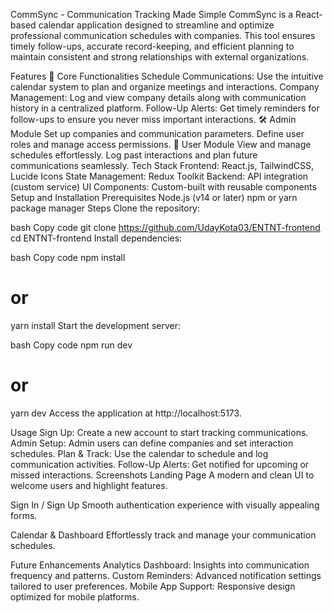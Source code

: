 CommSync - Communication Tracking Made Simple
CommSync is a React-based calendar application designed to streamline and optimize professional communication schedules with companies. This tool ensures timely follow-ups, accurate record-keeping, and efficient planning to maintain consistent and strong relationships with external organizations.

Features
🚀 Core Functionalities
Schedule Communications: Use the intuitive calendar system to plan and organize meetings and interactions.
Company Management: Log and view company details along with communication history in a centralized platform.
Follow-Up Alerts: Get timely reminders for follow-ups to ensure you never miss important interactions.
🛠️ Admin Module
Set up companies and communication parameters.
Define user roles and manage access permissions.
👤 User Module
View and manage schedules effortlessly.
Log past interactions and plan future communications seamlessly.
Tech Stack
Frontend: React.js, TailwindCSS, Lucide Icons
State Management: Redux Toolkit
Backend: API integration (custom service)
UI Components: Custom-built with reusable components
Setup and Installation
Prerequisites
Node.js (v14 or later)
npm or yarn package manager
Steps
Clone the repository:

bash
Copy code
git clone https://github.com/UdayKota03/ENTNT-frontend
cd ENTNT-frontend
Install dependencies:

bash
Copy code
npm install
# or
yarn install
Start the development server:

bash
Copy code
npm run dev
# or
yarn dev
Access the application at http://localhost:5173.

Usage
Sign Up: Create a new account to start tracking communications.
Admin Setup: Admin users can define companies and set interaction schedules.
Plan & Track: Use the calendar to schedule and log communication activities.
Follow-Up Alerts: Get notified for upcoming or missed interactions.
Screenshots
Landing Page
A modern and clean UI to welcome users and highlight features.

Sign In / Sign Up
Smooth authentication experience with visually appealing forms.

Calendar & Dashboard
Effortlessly track and manage your communication schedules.

Future Enhancements
Analytics Dashboard: Insights into communication frequency and patterns.
Custom Reminders: Advanced notification settings tailored to user preferences.
Mobile App Support: Responsive design optimized for mobile platforms.